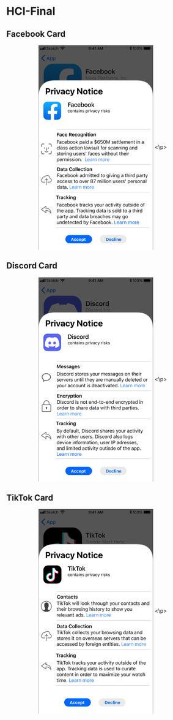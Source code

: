 # HCI-Final


## Facebook Card
<p align="center">
  <img src="Facebook-Card.png" alt="FB" width="300" align="center"/>
<\p>
  
## Discord Card
<p align="center">
  <img src="Discord-Card.png" alt="Discord" width="300" align="center"/>
<\p>
    
## TikTok Card
<p align="center">
  <img src="TikTok-Card.png" alt="TT" width="300" align="center"/>
<\p>
